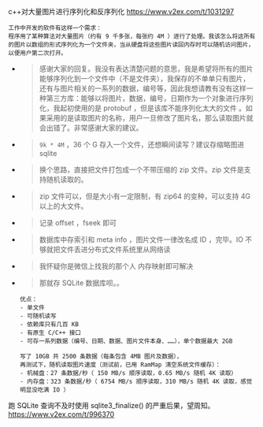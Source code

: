 
c++对大量图片进行序列化和反序列化 https://www.v2ex.com/t/1031297
```console
工作中开发的软件有这样一个需求：
程序用了某种算法对大量图片（约有 9 千多张，每张约 4M ）进行了处理。我该怎么将这所有的图片以数组的形式序列化为一个文件夹，当从硬盘将这些图片读回内存时可以随机访问图片，以便用户第二次打开。
```
- > 感谢大家的回复。我没有表达清楚问题的意思，我是希望将所有的图片能够序列化到一个文件中（不是文件夹），我保存的不单单只有图片，还有与图片相关的一系列的数据，编号等，因此我想请教有没有这样一种第三方库：能够以将图片，数据，编号，日期作为一个对象进行序列化，我起初使用的是 protobuf ，但是该库不能序列化太大的文件 。如果采用的是读取图片的名称，用户一旦修改了图片名，那么读取图片就会出错了。非常感谢大家的建议。
- > `9k * 4M` ，36 个 G 存入一个文件，还想瞬间读写？建议存缩略图进 sqlite
- > 换个思路，直接把文件打包成一个不带压缩的 zip 文件。zip 文件是支持随机读取的。
- > zip 文件可以，但是大小有一定限制，有 zip64 的变种，可以支持 4G 以上的大文件。
- > 记录 offset ，fseek 即可
- > 数据库中存索引和 meta info ，图片文件一律改名成 ID ，完毕。IO 不够就把文件丢进分布式文件系统里从网络读
- > 我怀疑你是微信上找我的那个人 内存映射即可解决
- > 那就存 SQLite 数据库呗。。
  ```console
  优点：
  - 单文件
  - 可随机读写
  - 依赖库只有几百 KB
  - 有原生 C/C++ 接口
  - 可存一系列数据（编号、日期、数据、图片文件本身、……），单个数据最大 2GB

  写了 10GB 共 2500 条数据（每条包含 4MB 图片及数据），
  再测试下，随机读取图片速度（测试前，已用 RamMap 清空系统文件缓存）：
  - 机械盘：27 条数据/秒（ 150 MB/s 顺序读取，0.65 MB/s 随机 4K 读取）
  - 内存盘：323 条数据/秒（ 6754 MB/s 顺序读取，310 MB/s 随机 4K 读取，感觉明显没吃满 IO ）
  ```

跑 SQLite 查询不及时使用 sqlite3_finalize() 的严重后果，望周知。 https://www.v2ex.com/t/996370
